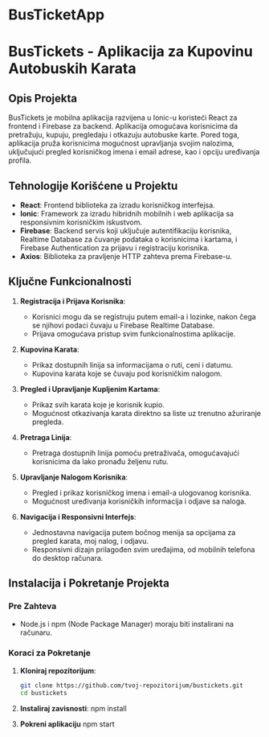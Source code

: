 # BusTicketApp

# BusTickets - Aplikacija za Kupovinu Autobuskih Karata

## Opis Projekta

BusTickets je mobilna aplikacija razvijena u Ionic-u koristeći React za frontend i Firebase za backend. Aplikacija omogućava korisnicima da pretražuju, kupuju, pregledaju i otkazuju autobuske karte. Pored toga, aplikacija pruža korisnicima mogućnost upravljanja svojim nalozima, uključujući pregled korisničkog imena i email adrese, kao i opciju uređivanja profila.

## Tehnologije Korišćene u Projektu

- **React**: Frontend biblioteka za izradu korisničkog interfejsa.
- **Ionic**: Framework za izradu hibridnih mobilnih i web aplikacija sa responsivnim korisničkim iskustvom.
- **Firebase**: Backend servis koji uključuje autentifikaciju korisnika, Realtime Database za čuvanje podataka o korisnicima i kartama, i Firebase Authentication za prijavu i registraciju korisnika.
- **Axios**: Biblioteka za pravljenje HTTP zahteva prema Firebase-u.

## Ključne Funkcionalnosti

1. **Registracija i Prijava Korisnika**:

   - Korisnici mogu da se registruju putem email-a i lozinke, nakon čega se njihovi podaci čuvaju u Firebase Realtime Database.
   - Prijava omogućava pristup svim funkcionalnostima aplikacije.

2. **Kupovina Karata**:

   - Prikaz dostupnih linija sa informacijama o ruti, ceni i datumu.
   - Kupovina karata koje se čuvaju pod korisničkim nalogom.

3. **Pregled i Upravljanje Kupljenim Kartama**:

   - Prikaz svih karata koje je korisnik kupio.
   - Mogućnost otkazivanja karata direktno sa liste uz trenutno ažuriranje pregleda.

4. **Pretraga Linija**:

   - Pretraga dostupnih linija pomoću pretraživača, omogućavajući korisnicima da lako pronađu željenu rutu.

5. **Upravljanje Nalogom Korisnika**:

   - Pregled i prikaz korisničkog imena i email-a ulogovanog korisnika.
   - Mogućnost uređivanja korisničkih informacija i odjave sa naloga.

6. **Navigacija i Responsivni Interfejs**:
   - Jednostavna navigacija putem bočnog menija sa opcijama za pregled karata, moj nalog, i odjavu.
   - Responsivni dizajn prilagođen svim uređajima, od mobilnih telefona do desktop računara.

## Instalacija i Pokretanje Projekta

### Pre Zahteva

- Node.js i npm (Node Package Manager) moraju biti instalirani na računaru.

### Koraci za Pokretanje

1. **Kloniraj repozitorijum**:

   ```bash
   git clone https://github.com/tvoj-repozitorijum/bustickets.git
   cd bustickets

   ```

2. **Instaliraj zavisnosti**:
   npm install
3. **Pokreni aplikaciju**
   npm start

